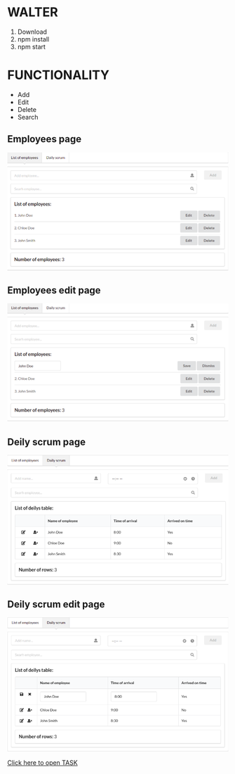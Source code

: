 # WALTER

1. Download
2. npm install
3. npm start

# FUNCTIONALITY

<ul>
<li>Add</li>
<li>Edit</li>
<li>Delete</li>
<li>Search</li>
</ul>

## Employees page

<img src="./src/assets/employees.png">

## Employees edit page

<img src="./src/assets/employees-edit.png">

## Deily scrum page

<img src="./src/assets/deilys.png">

## Deily scrum edit page

<img src="./src/assets/deilys-edit.png">

<a href="https://github.com/Emi-GitHub/Walter-Angular-NgRx/zadatak.pdf">Click here to open TASK</a>
